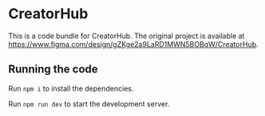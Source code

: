 
  # CreatorHub

  This is a code bundle for CreatorHub. The original project is available at https://www.figma.com/design/gZKge2a9LaRD1MWN5BOBqW/CreatorHub.

  ## Running the code

  Run `npm i` to install the dependencies.

  Run `npm run dev` to start the development server.
  